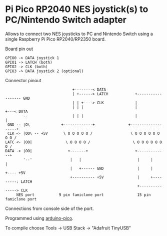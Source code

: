 Pi Pico RP2040 NES joystick(s) to PC/Nintendo Switch adapter
===

Allows to connect two NES joysticks to PC and Nintendo Switch using a single Raspberry Pi Pico RP2040/RP2350 board. 

Board pin out

```
GPIO0 -> DATA joystick 1
GPIO1 -> LATCH (both)
GPIO2 -> CLK (both)
GPIO3 -> DATA joystick 2 (optional)
```

Connector pinout
```                         
                              +--------< DATA                
                              | +------> LATCH            +------------------ GND
                              | | +----> CLK              | 
                              | | |                       |             +---< DATA
        .-                    | | |                       |             |
 GND -- |O\              +-------------+               +-------------------+
 CLK <- |OO\ -- +5V       \ O O O O O /                 \ O O O O O O O O /
LATC <- |OO|               \ O O O O /                   \ O O O O O O O /
DATA -> |OO|                +-------+                     +-------------+
        '--'                 |   |                         |     |     |
                             |   +------ GND               |     |     +---- +5V
                             +---------- +5V               |     +---------: LATCH
                                                           +---------------> CLK
     NES port           9 pin famiclone port               15 pin famiclone port     
```

Connections from console side of the port. 


Programmed using [arduino-pico](https://github.com/earlephilhower/arduino-pico).

To compile choose Tools -> USB Stack -> "Adafruit TinyUSB"